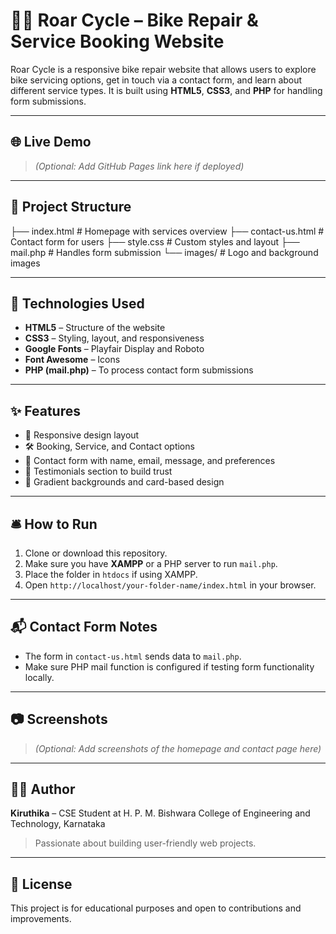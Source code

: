 # 🚴‍♂️ Roar Cycle – Bike Repair & Service Booking Website

Roar Cycle is a responsive bike repair website that allows users to explore bike servicing options, get in touch via a contact form, and learn about different service types. It is built using **HTML5**, **CSS3**, and **PHP** for handling form submissions.

---

## 🌐 Live Demo
> *(Optional: Add GitHub Pages link here if deployed)*

---

## 📁 Project Structure

├── index.html # Homepage with services overview
├── contact-us.html # Contact form for users
├── style.css # Custom styles and layout
├── mail.php # Handles form submission
└── images/ # Logo and background images


---

## 🧰 Technologies Used

- **HTML5** – Structure of the website
- **CSS3** – Styling, layout, and responsiveness
- **Google Fonts** – Playfair Display and Roboto
- **Font Awesome** – Icons
- **PHP (mail.php)** – To process contact form submissions

---

## ✨ Features

- 📱 Responsive design layout
- 🛠️ Booking, Service, and Contact options
- 📧 Contact form with name, email, message, and preferences
- 💬 Testimonials section to build trust
- 🎨 Gradient backgrounds and card-based design

---

## 🛎️ How to Run

1. Clone or download this repository.
2. Make sure you have **XAMPP** or a PHP server to run `mail.php`.
3. Place the folder in `htdocs` if using XAMPP.
4. Open `http://localhost/your-folder-name/index.html` in your browser.

---

## 📬 Contact Form Notes

- The form in `contact-us.html` sends data to `mail.php`.
- Make sure PHP mail function is configured if testing form functionality locally.

---

## 📷 Screenshots
> *(Optional: Add screenshots of the homepage and contact page here)*

---

## 🙋‍♀️ Author

**Kiruthika** – CSE Student at H. P. M. Bishwara College of Engineering and Technology, Karnataka  
> Passionate about building user-friendly web projects.

---

## 📄 License

This project is for educational purposes and open to contributions and improvements.

